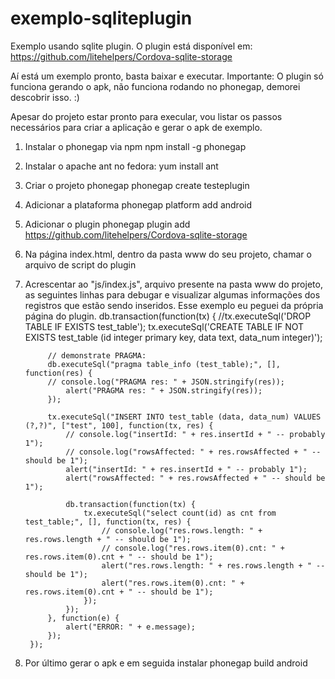 # exemplo-sqliteplugin
Exemplo usando sqlite plugin. O plugin está disponível em: https://github.com/litehelpers/Cordova-sqlite-storage

Aí está um exemplo pronto, basta baixar e executar. Importante: O plugin só funciona gerando o apk, não funciona rodando no phonegap, demorei descobrir isso. :)

Apesar do projeto estar pronto para execular, vou listar os passos necessários para criar a aplicação e gerar o apk de exemplo.

1. Instalar o phonegap via npm
npm install -g phonegap

2. Instalar o apache ant
no fedora: yum install ant

3. Criar o projeto phonegap
phonegap create testeplugin

4. Adicionar a plataforma
phonegap platform add android

5. Adicionar o plugin
phonegap plugin add https://github.com/litehelpers/Cordova-sqlite-storage

6. Na página index.html, dentro da pasta www do seu projeto, chamar o arquivo de script do plugin
<script type="text/javascript" src="SQLitePlugin.js"></script>

7. Acrescentar ao "js/index.js", arquivo presente na pasta www do projeto, as seguintes linhas para debugar e visualizar algumas informações dos registros que estão sendo inseridos. Esse exemplo eu peguei da própria página do plugin.
        db.transaction(function(tx) {
            //tx.executeSql('DROP TABLE IF EXISTS test_table');
            tx.executeSql('CREATE TABLE IF NOT EXISTS test_table (id integer primary key, data text, data_num integer)');

            // demonstrate PRAGMA:
            db.executeSql("pragma table_info (test_table);", [], function(res) {
            // console.log("PRAGMA res: " + JSON.stringify(res));
                alert("PRAGMA res: " + JSON.stringify(res));
            });

            tx.executeSql("INSERT INTO test_table (data, data_num) VALUES (?,?)", ["test", 100], function(tx, res) {
                // console.log("insertId: " + res.insertId + " -- probably 1");
                // console.log("rowsAffected: " + res.rowsAffected + " -- should be 1");
                alert("insertId: " + res.insertId + " -- probably 1");
                alert("rowsAffected: " + res.rowsAffected + " -- should be 1");

                db.transaction(function(tx) {
                    tx.executeSql("select count(id) as cnt from test_table;", [], function(tx, res) {
                        // console.log("res.rows.length: " + res.rows.length + " -- should be 1");
                        // console.log("res.rows.item(0).cnt: " + res.rows.item(0).cnt + " -- should be 1");
                        alert("res.rows.length: " + res.rows.length + " -- should be 1");
                        alert("res.rows.item(0).cnt: " + res.rows.item(0).cnt + " -- should be 1");
                    });
                });
            }, function(e) {
                alert("ERROR: " + e.message);
            });
        });

8. Por último gerar o apk e em seguida instalar
phonegap build android

